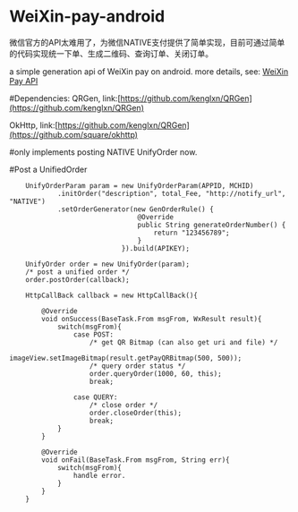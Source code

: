 # WeiXin-pay-android
微信官方的API太难用了，为微信NATIVE支付提供了简单实现，目前可通过简单的代码实现统一下单、生成二维码、查询订单、关闭订单。

a simple generation api of WeiXin pay on android.
more details, see: [WeiXin Pay API](https://pay.weixin.qq.com/wiki/doc/api/index.html)

#Dependencies:
QRGen, link:[https://github.com/kenglxn/QRGen](https://github.com/kenglxn/QRGen)

OkHttp, link:[https://github.com/kenglxn/QRGen](https://github.com/square/okhttp)



#only implements posting NATIVE UnifyOrder now.

#Post a UnifiedOrder

        UnifyOrderParam param = new UnifyOrderParam(APPID, MCHID)
                .initOrder("description", total_Fee, "http://notify_url", "NATIVE")
                .setOrderGenerator(new GenOrderRule() {
                                    @Override
                                    public String generateOrderNumber() {
                                        return "123456789";
                                    }
                                }).build(APIKEY);

        UnifyOrder order = new UnifyOrder(param);
        /* post a unified order */
        order.postOrder(callback);

        HttpCallBack callback = new HttpCallBack(){

            @Override
            void onSuccess(BaseTask.From msgFrom, WxResult result){
                switch(msgFrom){
                    case POST:
                        /* get QR Bitmap (can also get uri and file) */
                        imageView.setImageBitmap(result.getPayQRBitmap(500, 500));
                        /* query order status */
                        order.queryOrder(1000, 60, this);
                        break;

                    case QUERY:
                        /* close order */
                        order.closeOrder(this);
                        break;
                }
            }

            @Override
            void onFail(BaseTask.From msgFrom, String err){
                switch(msgFrom){
                    handle error.
                }
            }
        }

